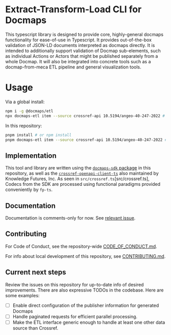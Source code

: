 # Extract-Transform-Load CLI for Docmaps

This typescript library is designed to provide core, highly-general docmaps
functionality for ease-of-use in Typescript. It provides out-of-the-box
validation of JSON-LD documents interpreted as docmaps directly. It is intended
to additionally support validation of Docmap sub-elements, such as individual
Actions or Actors that might be published separately from a whole Docmap. It
will also be integrated into concrete tools such as a docmap-from-meca ETL pipeline
and general visualization tools.

# Usage

Via a global install:

```bash
npm i -g @docmaps/etl
npx docmaps-etl item --source crossref-api 10.5194/angeo-40-247-2022 # sub with your DOI of interest
```

In this repository:

```bash
pnpm install # or npm install
pnpm docmaps-etl item --source crossref-api 10.5194/angeo-40-247-2022 # or npm docmaps-etl
```

## Implementation

This tool and library are written using the [`docmaps-sdk` package](/packages/sdk)
in this repository, as well as the [`crossref-openapi-client-ts`](https://github.com/Docmaps-Project/crossref-openapi-client-ts)
also maintained by Knowledge Futures, Inc. As seen in `src/crossref.ts`[src/crossref.ts],
Codecs from the SDK are processed using functional paradigms provided conveniently by
`fp-ts`.

## Documentation

Documentation is comments-only for now. See [relevant issue](https://github.com/Docmaps-Project/docmaps/issues/20).

## Contributing

For Code of Conduct, see the repository-wide [CODE_OF_CONDUCT.md](/CODE_OF_CONDUCT.md).

For info about local development of this repository, see [CONTRIBUTING.md](CONTRIBUTING.md).

## Current next steps

Review the issues on this repository for up-to-date info of desired improvements.
There are also expressive TODOs in the codebase.
Here are some examples:

- [ ] Enable direct configuration of the publisher information for generated Docmaps
- [ ] Handle paginated requests for efficient parallel processing.
- [ ] Make the ETL interface generic enough to handle at least one other data source than Crossref.
